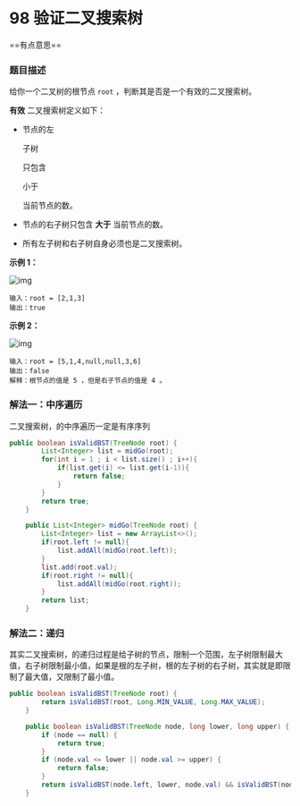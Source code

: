 # 98 验证二叉搜索树

==有点意思==

### 题目描述

给你一个二叉树的根节点 `root` ，判断其是否是一个有效的二叉搜索树。

**有效** 二叉搜索树定义如下：

- 节点的左

  子树

  只包含

   小于 

  当前节点的数。

- 节点的右子树只包含 **大于** 当前节点的数。

- 所有左子树和右子树自身必须也是二叉搜索树。

 

**示例 1：**

![img](https://assets.leetcode.com/uploads/2020/12/01/tree1.jpg)

```
输入：root = [2,1,3]
输出：true
```

**示例 2：**

![img](https://assets.leetcode.com/uploads/2020/12/01/tree2.jpg)

```
输入：root = [5,1,4,null,null,3,6]
输出：false
解释：根节点的值是 5 ，但是右子节点的值是 4 。
```



### 解法一：中序遍历

二叉搜索树，的中序遍历一定是有序序列

```java
public boolean isValidBST(TreeNode root) {
        List<Integer> list = midGo(root);
        for(int i = 1 ; i < list.size() ; i++){
            if(list.get(i) <= list.get(i-1)){
                return false;
            }
        }
        return true;
    }

    public List<Integer> midGo(TreeNode root) {
        List<Integer> list = new ArrayList<>();
        if(root.left != null){
            list.addAll(midGo(root.left));
        }
        list.add(root.val);
        if(root.right != null){
            list.addAll(midGo(root.right));
        }
        return list;
    }
```



### 解法二：递归

其实二叉搜索树，的递归过程是给子树的节点，限制一个范围，左子树限制最大值，右子树限制最小值，如果是根的左子树，根的左子树的右子树，其实就是即限制了最大值，又限制了最小值。

```java
public boolean isValidBST(TreeNode root) {
        return isValidBST(root, Long.MIN_VALUE, Long.MAX_VALUE);
    }

    public boolean isValidBST(TreeNode node, long lower, long upper) {
        if (node == null) {
            return true;
        }
        if (node.val <= lower || node.val >= upper) {
            return false;
        }
        return isValidBST(node.left, lower, node.val) && isValidBST(node.right, node.val, upper);
    }
```

